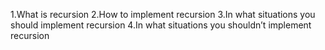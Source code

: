 1.What is recursion
2.How to implement recursion
3.In what situations you should implement recursion
4.In what situations you shouldn’t implement recursion
